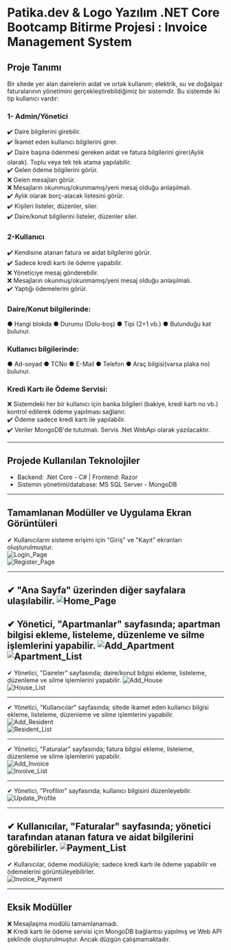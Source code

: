 ﻿# Patika.dev & Logo Yazılım .NET Core Bootcamp Bitirme Projesi : Invoice Management System
## Proje Tanımı
Bir sitede yer alan dairelerin aidat ve ortak kullanım; elektrik, su ve doğalgaz faturalarının yönetimini 
gerçekleştirebildiğimiz bir sistemdir. Bu sistemde iki tip kullanıcı vardır:

### 1- Admin/Yönetici
✔️ Daire bilgilerini girebilir.  
✔️ İkamet eden kullanıcı bilgilerini girer.  
✔️ Daire başına ödenmesi gereken aidat ve fatura bilgilerini girer(Aylık olarak). Toplu veya tek tek atama yapılabilir.  
✔️ Gelen ödeme bilgilerini görür.  
❌ Gelen mesajları görür.  
❌ Mesajların okunmuş/okunmamış/yeni mesaj olduğu anlaşılmalı.  
✔️ Aylık olarak borç-alacak listesini görür.  
✔️ Kişileri listeler, düzenler, siler.  
✔️ Daire/konut bilgilerini listeler, düzenler siler.  

### 2-Kullanıcı
✔️ Kendisine atanan fatura ve aidat bilgilerini görür.  
✔️ Sadece kredi kartı ile ödeme yapabilir.  
❌ Yöneticiye mesaj gönderebilir.  
❌ Mesajların okunmuş/okunmamış/yeni mesaj olduğu anlaşılmalı.  
✔️ Yaptığı ödemelerini görür.  

### Daire/Konut bilgilerinde:
● Hangi blokda ● Durumu (Dolu-boş) ● Tipi (2+1 vb.) ● Bulunduğu kat bulunur.

### Kullanıcı bilgilerinde:
● Ad-soyad ● TCNo ● E-Mail ● Telefon ● Araç bilgisi(varsa plaka no) bulunur.

### Kredi Kartı ile Ödeme Servisi:
❌ Sistemdeki her bir kullanıcı için banka bilgileri (bakiye, kredi kartı no vb.) kontrol edilerek ödeme yapılması sağlanır.  
✔️ Ödeme sadece kredi kartı ile yapılabilir.  
✔️ Veriler MongoDB'de tutulmalı. Servis .Net WebApi olarak yazılacaktır.  

---

## Projede Kullanılan Teknolojiler
- Backend: .Net Core - C# | Frontend: Razor
- Sistemin yönetimi/database: MS SQL Server - MongoDB

---

## Tamamlanan Modüller ve Uygulama Ekran Görüntüleri

✔ Kullanıcıların sisteme erişimi için "Giriş" ve "Kayıt" ekranları oluşturulmuştur.    
![Login_Page](https://github.com/melekny/Invoice-Management-System/blob/main/Images/Login_Page.png)  
![Register_Page](https://github.com/melekny/Invoice-Management-System/blob/main/Images/Register_Page.png)

---

✔ "Ana Sayfa" üzerinden diğer sayfalara ulaşılabilir.
![Home_Page](https://github.com/melekny/Invoice-Management-System/blob/main/Images/Home_Page.png)
---
✔ Yönetici, "Apartmanlar" sayfasında; apartman bilgisi ekleme, listeleme, düzenleme ve silme işlemlerini yapabilir.
![Add_Apartment](https://github.com/melekny/Invoice-Management-System/blob/main/Images/Add_Apartment.png)  
![Apartment_List](https://github.com/melekny/Invoice-Management-System/blob/main/Images/Apartment_List.png) 
---
✔ Yönetici, "Daireler" sayfasında; daire/konut bilgisi ekleme, listeleme, düzenleme ve silme işlemlerini yapabilir.
![Add_House](https://github.com/melekny/Invoice-Management-System/blob/main/Images/Add_House.png)  
![House_List](https://github.com/melekny/Invoice-Management-System/blob/main/Images/House_List.png)

---

✔ Yönetici, "Kullanıcılar" sayfasında; sitede ikamet eden kullanıcı bilgisi ekleme, listeleme, düzenleme ve silme işlemlerini yapabilir.  
![Add_Resident](https://github.com/melekny/Invoice-Management-System/blob/main/Images/Add_Resident.png)  
![Resident_List](https://github.com/melekny/Invoice-Management-System/blob/main/Images/Resident_List.png)  

---

✔ Yönetici, "Faturalar" sayfasında; fatura bilgisi ekleme, listeleme, düzenleme ve silme işlemlerini yapabilir.  
![Add_Invoice](https://github.com/melekny/Invoice-Management-System/blob/main/Images/Add_Invoice.png)  
![Invoive_List](https://github.com/melekny/Invoice-Management-System/blob/main/Images/Invoice_List.png)

---

✔ Yönetici, "Profilim" sayfasında; kullanıcı bilgisini düzenleyebilir.
![Update_Profile](https://github.com/melekny/Invoice-Management-System/blob/main/Images/Update_Profile.png)

---
✔ Kullanıcılar, "Faturalar" sayfasında; yönetici tarafından atanan fatura ve aidat bilgilerini görebilirler.
![Payment_List](https://github.com/melekny/Invoice-Management-System/blob/main/Images/Payment_List.png)
---

✔ Kullanıcılar, ödeme modülüyle; sadece kredi kartı ile ödeme yapabilir ve ödemelerini görüntüleyebilirler.  
![Invoice_Payment](https://github.com/melekny/Invoice-Management-System/blob/main/Images/Invoice_Payment.png)

---

## Eksik Modüller
❌ Mesajlaşma modülü tamamlanamadı.  
❌ Kredi kartı ile ödeme servisi için MongoDB bağlantısı yapılmış ve Web API şeklinde oluşturulmuştur. Ancak düzgün çalışmamaktadır.  